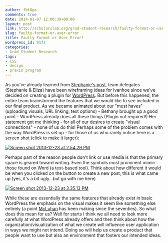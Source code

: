 ```yaml
---
author: fbt8pa
comments: true
date: 2014-01-07 12:00:39+00:00
layout: post
link: http://scholarslab.org/grad-student-research/faulty-format-or-user-error/
slug: faulty-format-or-user-error
title: Faulty Format or User Error?
wordpress_id: 9172
categories:
- Grad Student Research
tags:
- CSS
- design
- praxis program
---
```


As you've already learned from [Stephanie's post ](http://www.scholarslab.org/grad-student-research/turning-points-in-praxis-new-roles-wire-frames-and-programming-languages/) team delegates (Stephanie & Eliza) have been wireframing ideas for Ivanhoe since we've decided on creating a plugin for [WordPress](http://wordpress.org/). But before this happened, the entire team brainstormed the features that we would like to see included in our final product. As we became animated about our "must haves" (uploading visuals, URL linking, text options) - Bethany brought up a good point - WordPress already does all these things (Plugin not required!) Her statement got me thinking - for all of our desires to create "visual connections" - none of us do this! Perhaps some of the problem comes with the way WordPress is set up - for those of us who rarely notice here is a screen shot (click to make it larger):


[![Screen shot 2013-12-23 at 2.54.29 PM](http://www.scholarslab.org/wp-content/uploads/2013/12/Screen-shot-2013-12-23-at-2.54.29-PM-300x157.png)](http://www.scholarslab.org/wp-content/uploads/2013/12/Screen-shot-2013-12-23-at-2.54.29-PM.png)


Perhaps part of the reason people don't link or use media is that the primary space is geared toward writing. Even the symbols most prominent mimic those found on Word (a text-based tool). Think about how different it would be when you clicked on the button to create a new post, this is what came up (yes, it's a bit ugly...but go with me here)

[![Screen shot 2013-12-23 at 3.35.13 PM](http://www.scholarslab.org/wp-content/uploads/2013/12/Screen-shot-2013-12-23-at-3.35.13-PM-300x277.png)](http://www.scholarslab.org/wp-content/uploads/2013/12/Screen-shot-2013-12-23-at-3.35.13-PM.png)

While these are essentially the same features that already exist in basic WordPress the emphasis on the visual makes it seem like something else entirely (a point [McLuhan](http://www.youtube.com/watch?v=ImaH51F4HBw) has been making since the seventies). So what does this mean for us? Well for starts I think we all need to look more carefully at what WordPress already offers and then think about how the organization/visualization of what we create will influence user application in ways we might not intend. Doing so will help us create a product that people want to use but also an environment that fosters our intended ideas.
